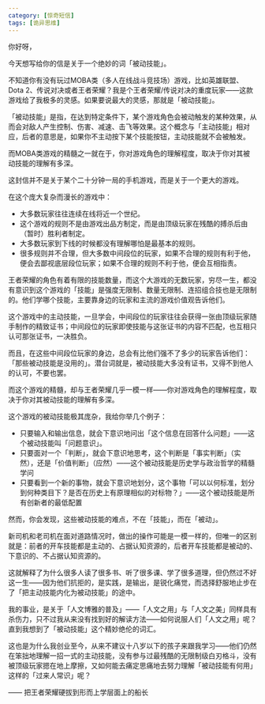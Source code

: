 ```yaml
---
category: [惊奇短信]
tags: [诡异思维]
---
```


你好呀，

今天想写给你的信是关于一个绝妙的词「被动技能」。

不知道你有没有玩过MOBA类（多人在线战斗竞技场）游戏，比如英雄联盟、Dota 2、传说对决或者王者荣耀？我是个王者荣耀/传说对决的重度玩家——这款游戏给了我极多的灵感。如果要说最大的灵感，那就是「被动技能」。

「被动技能」是指，在达到特定条件下，某个游戏角色会被动触发的某种效果，从而会对敌人产生控制、伤害、减速、击飞等效果。这个概念与「主动技能」相对应，后者的意思是，如果你不主动按下某个技能按钮，主动技能就不会被触发。

而MOBA类游戏的精髓之一就在于，你对游戏角色的理解程度，取决于你对其被动技能的理解有多深。

这封信并不是关于某个二十分钟一局的手机游戏，而是关于一个更大的游戏。

在这个庞大复杂而漫长的游戏中：

- 大多数玩家往往连续在线将近一个世纪。
- 这个游戏的规则不是由游戏出品方制定，而是由顶级玩家在残酷的搏杀后由（暂时）胜利者制定。
- 大多数玩家到下线的时候都没有理解哪怕是最基本的规则。
- 很多规则并不合理，但大多数中间段位的玩家，如果不合理的规则有利于他，便会去鄙视底层段位玩家；如果不合理的规则不利于他，便会互相指责。

王者荣耀的角色有着有限的技能数量，而这个大游戏的无数玩家，穷尽一生，都没有意识到这个游戏的「技能」是强度无限制、数量无限制、连招组合技也是无限制的。他们学哪个技能，主要靠身边的玩家和主流的游戏价值观告诉他们。

这个游戏中的主动技能，一旦学会，中间段位的玩家往往会获得一张由顶级玩家随手制作的精致证书；中间段位的玩家即使技能与这张证书的内容不匹配，也互相只认可那张证书，一决胜负。

而且，在这些中间段位玩家的身边，总会有比他们强不了多少的玩家告诉他们：「那些被动技能是没用的」。潜台词就是，被动技能大多没有证书，又得不到他人的认可，不要也罢。

而这个游戏的精髓，却与王者荣耀几乎一模一样——你对游戏角色的理解程度，取决于你对其被动技能的理解有多深。

这个游戏的被动技能极其庞杂，我给你举几个例子：

- 只要输入和输出信息，就会下意识地问出「这个信息在回答什么问题」——这个被动技能叫「问题意识」。
- 只要面对一个「判断」，就会下意识地思考，这个判断是「事实判断」（实然），还是「价值判断」（应然）——这个被动技能是历史学与政治哲学的精髓学问
- 只要看到一个新的事物，就会下意识地划分，这个事物「可以以何标准，划分到何种类目下？是否在历史上有原理相似的对标物？」——这个被动技能是所有创新者的最低配置

然而，你会发现，这些被动技能的难点，不在「技能」，而在「被动」。

新司机和老司机在面对道路情况时，做出的操作可能是一模一样的，但唯一的区别就是：前者的开车技能都是主动的、占据认知资源的，后者开车技能都是被动的、下意识的、不占据认知资源的。

这就解释了为什么很多人读了很多书、听了很多课、学了很多道理，但仍然过不好这一生——因为他们抗拒的，是实践，是输出，是锐化痛觉，而选择舒服地止步在了「把主动技能内化为被动技能」的途中。

我的事业，是关于「人文博雅的普及」——「人文之用」与「人文之美」同样具有杀伤力，只不过我从来没有找到好的解读方法——如何说服人们「人文之用」呢？直到我想到了「被动技能」这个精妙绝伦的词汇。

这也是为什么我创业至今，从来不建议十八岁以下的孩子来跟我学习——他们仍然在笨拙地理解一招一式的主动技能，没有参与过最残酷的无限制级白刃格斗，没有被顶级玩家摁在地上摩擦，又如何能去痛定思痛地去努力理解「被动技能有何用」这样的「过来人常识」呢？

—— 把王者荣耀硬拔到形而上学层面上的船长